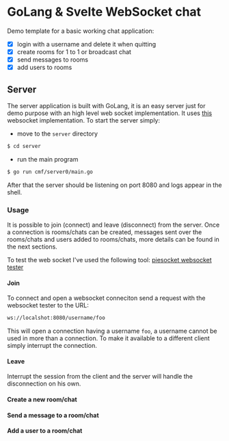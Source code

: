 # GoLang & Svelte WebSocket chat
Demo template for a basic working chat application:
- [X] login with a username and delete it when quitting
- [X] create rooms for 1 to 1 or broadcast chat
- [X] send messages to rooms
- [X] add users to rooms

## Server
The server application is built with GoLang, it is an easy server just for demo purpose with an high level web socket implementation.
It uses [this](http://github.com/gobwas/ws) websocket implementation. To start the server simply:
* move to the `server` directory
```sh
$ cd server
```

* run the main program
```sh
$ go run cmf/server0/main.go
```

After that the server should be listening on port 8080 and logs appear in the shell.

### Usage
It is possible to join (connect) and leave (disconnect) from the server.
Once a connection is rooms/chats can be created, messages sent over the rooms/chats and users added to rooms/chats, more details can be found in the next sections.

To test the web socket I've used the following tool: [piesocket websocket tester](https://www.piesocket.com/websocket-tester)

#### Join
To connect and open a websocket conneciton send a request with the websocket tester to the URL:
```sh
ws://localshot:8080/username/foo
```
This will open a connection having a username `foo`, a username cannot be used in more than a connection. To make it available to a different client simply interrupt the connection.

#### Leave
Interrupt the session from the client and the server will handle the disconnection on his own.

#### Create a new room/chat

#### Send a message to a room/chat
#### Add a user to a room/chat

